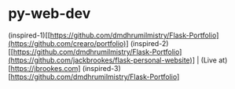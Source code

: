 # py-web-dev
(inspired-1)[[https://github.com/dmdhrumilmistry/Flask-Portfolio](https://github.com/crearo/portfolio)]
(inspired-2)[[https://github.com/dmdhrumilmistry/Flask-Portfolio](https://github.com/jackbrookes/flask-personal-website)] | (Live at)[https://jbrookes.com]
(inspired-3)[https://github.com/dmdhrumilmistry/Flask-Portfolio]